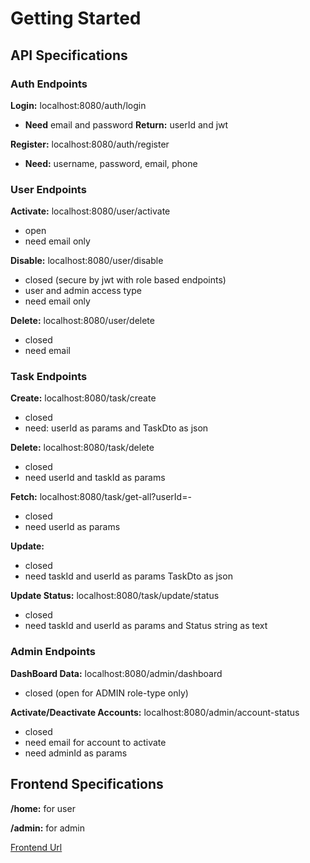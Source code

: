 # Getting Started

## API Specifications

### Auth Endpoints

**Login:** localhost:8080/auth/login
* **Need** email and password **Return:** userId and jwt

**Register:** localhost:8080/auth/register
* **Need:** username, password, email, phone


### User Endpoints
**Activate:** localhost:8080/user/activate
* open
* need email only

**Disable:** localhost:8080/user/disable
* closed (secure by jwt with role based endpoints)
* user and admin access type
* need email only

**Delete:** localhost:8080/user/delete
* closed
* need email

### Task Endpoints

**Create:** localhost:8080/task/create
* closed
* need: userId as params and TaskDto as json

**Delete:** localhost:8080/task/delete
* closed
* need userId and taskId as params

**Fetch:** localhost:8080/task/get-all?userId=-
* closed 
* need userId as params

**Update:**
* closed
* need taskId and userId as params TaskDto as json

**Update Status:** localhost:8080/task/update/status
* closed
* need taskId and userId as params and Status string as text


### Admin Endpoints
**DashBoard Data:** localhost:8080/admin/dashboard
* closed (open for ADMIN role-type only)

**Activate/Deactivate Accounts:** localhost:8080/admin/account-status
* closed
* need email for account to activate
* need adminId as params


## Frontend Specifications

**/home:** for user

**/admin:** for admin


[Frontend Url](https://taskify-seven-omega.vercel.app/)




